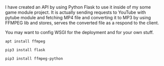 I have created an API by using Python Flask to use it inside of my some game module project. It is actually sending requests to YouTube with pytube module and fetching MP4 file and converting it to MP3 by using FFMPEG lib and stores, serves the converted file as a respond to the client.

You may want to config WSGI for the deployment and for your own stuff.

`apt install ffmpeg`

`pip3 install flask`

`pip3 install ffmpeg-python`
